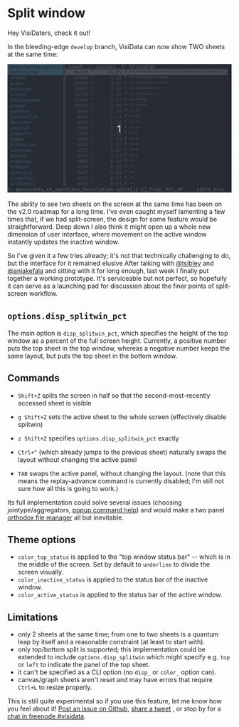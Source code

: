 # Split window

Hey VisiDaters, check it out!

In the bleeding-edge `develop` branch, VisiData can now show TWO sheets at the same time:

![gif or screenshot](/blog/assets/2020-splitwin-screenshot.gif)

The ability to see two sheets on the screen at the same time has been on the v2.0 roadmap for a long time.
I've even caught myself lamenting a few times that, if we had split-screen, the design for some feature would be straightforward.
Deep down I also think it might open up a whole new dimension of user interface, where movement on the active window instantly updates the inactive window.

So I've given it a few tries already; it's not that technically challenging to do, but the interface for it remained elusive
After talking with [@tsibley](https://github.com/tsibley) and [@anjakefala](https://github.com/anjakefala) and sitting with it for long enough, last week I finally put together a working prototype.
It's serviceable but not perfect, so hopefully it can serve as a launching pad for discussion about the finer points of split-screen workflow.

## `options.disp_splitwin_pct`

The main option is `disp_splitwin_pct`, which specifies the height of the top window as a percent of the full screen height.
Currently, a positive number puts the top sheet in the top window, whereas a negative number keeps the same layout, but puts the top sheet in the bottom window.

## Commands

- `Shift+Z` splits the screen in half so that the second-most-recently accessed sheet is visible
- `g Shift+Z` sets the active sheet to the whole screen (effectively disable splitwin)
- `z Shift+Z` specifies `options.disp_splitwin_pct` exactly

- `Ctrl+^` (which already jumps to the previous sheet) naturally swaps the layout without changing the active panel

- `TAB` swaps the active panel, without changing the layout.  (note that this means the replay-advance command is currently disabled; I'm still not sure how all this is going to work.)

Its full implementation could solve several issues (choosing jointype/aggregators, [popup command help](https://github.com/saulpw/visidata/issues/293)) and would make a two panel [orthodox file manager](https://github.com/saulpw/visidata/issues/309) all but inevitable.

## Theme options

- `color_top_status` is applied to the "top window status bar" -- which is in the middle of the screen.  Set by default to `underline` to divide the screen visually.
- `color_inactive_status` is applied to the status bar of the inactive window.
- `color_active_status` is applied to the status bar of the active window.

## Limitations

- only 2 sheets at the same time; from one to two sheets is a quantum leap by itself and a reasonable constraint (at least to start with).
- only top/bottom split is supported; this implementation could be extended to include `options.disp_splitwin` which might specify e.g. `top` or `left` to indicate the panel of the top sheet.
- it can't be specified as a CLI option (no `disp_` or `color_` option can).
- canvas/graph sheets aren't reset and may have errors that require `Ctrl+L` to resize properly.

This is still quite experimental so if you use this feature, let me know how you feel about it!  [Post an issue on Github](https://github.com/saulpw/visidata/issues/new), [share a tweet](https://twitter.com/VisiData) , or stop by for a [chat in freenode #visidata](https://webchat.freenode.net/).

##

